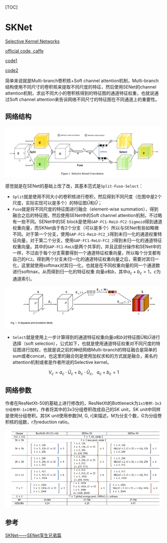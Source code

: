[TOC]

# SKNet



[Selective Kernel Networks](http://xxx.itp.ac.cn/abs/1903.06586)

[official code, caffe](https://github.com/implus/SKNet)

[code1](https://github.com/ResearchingDexter/SKNet_pytorch)

[code2](https://github.com/pppLang/SKNet)



简单来说就是Multi-branch卷积核+Soft channel attention机制，Multi-branch结构使用不同尺寸的卷积核来提取不同尺度的特征，然后使用SENet的channel attention机制，求出不同大小的卷积核得到的特征图的通道特征权重，也就说通过Soft channel attention来告诉网络不同尺寸的特征图在不同通道上的重要性。

## 网络结构



![image-20190714085505490](../../../assets/SKNet.assert/image-20190714085505490.png)

感觉就是在SENet的基础上改了改，其基本范式是`Split-Fuse-Select`：

* `Split`就是使用不同大小的卷积核进行卷积，然后得到不同尺度（在图中是2个尺度，实际实现可以是多个）的特征图$\tilde{U}$和$\hat{U}$；
* `Fuse`就是将不同尺度的特征图进行融合（element-wise summation），得到融合之后的特征图，然后使用SENet中的Soft channel attention机制，不过略有一些不同。SENet中的SE block是使用`GAP-FC1-ReLU-FC2-Sigmoid`得到通道权重向量，而SKNet由于有2个分支（可以是多个）所以与SENet有些如略微不同。对于第一个分支，使用`GAP-FC1-ReLU-FC2_1`得到未归一化的通道权重特征向量，对于第二个分支，使用`GAP-FC1-ReLU-FC2_2`得到未归一化的通道特征权重向量。其中的`GAP-FC1-ReLU`是两个共享的，并且这部分操作和SENet中的一样，不过由于每个分支需要得到一个通道特征权重向量，所以每个分支都有自己的`FC2`。得到两个分支未归一化的通道特征权重向量之后，需要对其归一化，这里就使用softmax对其归一化，也就是在不同权重向量的同一个通道数进行softmax，从而得到归一化的特征权重 向量$a$和$b$，其中$a_c + b_c=1$，$c$为通道索引。

![image-20190714090611636](../../../assets/SKNet.assert/image-20190714090611636.png)

* `Select`就是使用上一步计算得到的通道特征权重向量$a$和$b$对特征图$\tilde{U}$和$\hat{U}$进行选择（soft selection），公式如下，也就是使用通道特征权重对不同尺度的特征图进行加权，也就是说之前的神经网络Multi-branch的特征融合是简单的sum或者concat，也这里的融合则是使用加权求和的方式就是融合，美名约attention机制或者是作者所说的Selective kernel。

$$
V_c =  a_c \cdot \tilde{U}_c + b_c \cdot \hat{U}_c, \ \ \ a_c + b_c = 1
$$





## 网络参数

作者在ResNetXt-50的基础上进行修改的，ResNetXt的Bottleneck为`1x1卷积-3x3分组卷积-1x1卷积`，作者将其中的3x3分组卷积改成自己的SK unit，SK unit中同样是使用分组卷积。其SK unit使用参数[M, G, r]来描述，M为分支个数，G为分组卷积核的组数，r为reduction ratio。

![image-20190714092259118](../../../assets/SKNet.assert/image-20190714092259118.png)



## 参考

[SKNet——SENet孪生兄弟篇](https://zhuanlan.zhihu.com/p/59690223)